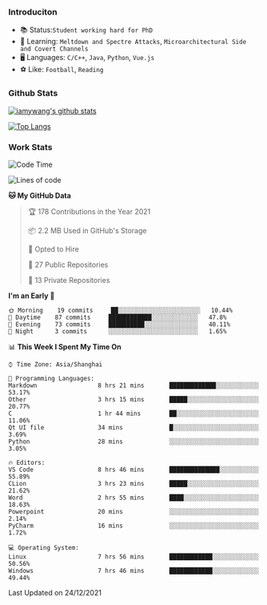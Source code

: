 ### Introduciton

- 📚 Status:`Student working hard for PhD`
- 🔎 Learning: `Meltdown and Spectre Attacks`, `Microarchitectural Side and Covert Channels`
- 🖥️ Languages: `C/C++`, `Java`, `Python`, `Vue.js`
- ⚽ Like: `Football`, `Reading`

### Github Stats

[![iamywang's github stats](https://github-readme-stats.vercel.app/api?username=iamywang&count_private=true&show_icons=true)]()

[![Top Langs](https://github-readme-stats.vercel.app/api/top-langs/?username=iamywang&layout=compact)]()

### Work Stats

<!--START_SECTION:waka-->
![Code Time](http://img.shields.io/badge/Code%20Time-49%20hrs%2044%20mins-blue)

![Lines of code](https://img.shields.io/badge/From%20Hello%20World%20I%27ve%20Written-538%20Thousand%20lines%20of%20code-blue)

**🐱 My GitHub Data** 

> 🏆 178 Contributions in the Year 2021
 > 
> 📦 2.2 MB Used in GitHub's Storage 
 > 
> 💼 Opted to Hire
 > 
> 📜 27 Public Repositories 
 > 
> 🔑 13 Private Repositories  
 > 
**I'm an Early 🐤** 

```text
🌞 Morning    19 commits     ██░░░░░░░░░░░░░░░░░░░░░░░   10.44% 
🌆 Daytime    87 commits     ████████████░░░░░░░░░░░░░   47.8% 
🌃 Evening    73 commits     ██████████░░░░░░░░░░░░░░░   40.11% 
🌙 Night      3 commits      ░░░░░░░░░░░░░░░░░░░░░░░░░   1.65%

```


📊 **This Week I Spent My Time On** 

```text
⌚︎ Time Zone: Asia/Shanghai

💬 Programming Languages: 
Markdown                 8 hrs 21 mins       █████████████░░░░░░░░░░░░   53.17% 
Other                    3 hrs 15 mins       █████░░░░░░░░░░░░░░░░░░░░   20.77% 
C                        1 hr 44 mins        ██░░░░░░░░░░░░░░░░░░░░░░░   11.06% 
Qt UI file               34 mins             █░░░░░░░░░░░░░░░░░░░░░░░░   3.69% 
Python                   28 mins             ░░░░░░░░░░░░░░░░░░░░░░░░░   3.05%

🔥 Editors: 
VS Code                  8 hrs 46 mins       ██████████████░░░░░░░░░░░   55.89% 
CLion                    3 hrs 23 mins       █████░░░░░░░░░░░░░░░░░░░░   21.62% 
Word                     2 hrs 55 mins       ████░░░░░░░░░░░░░░░░░░░░░   18.63% 
Powerpoint               20 mins             ░░░░░░░░░░░░░░░░░░░░░░░░░   2.14% 
PyCharm                  16 mins             ░░░░░░░░░░░░░░░░░░░░░░░░░   1.72%

💻 Operating System: 
Linux                    7 hrs 56 mins       ████████████░░░░░░░░░░░░░   50.56% 
Windows                  7 hrs 46 mins       ████████████░░░░░░░░░░░░░   49.44%

```


 Last Updated on 24/12/2021
<!--END_SECTION:waka-->
